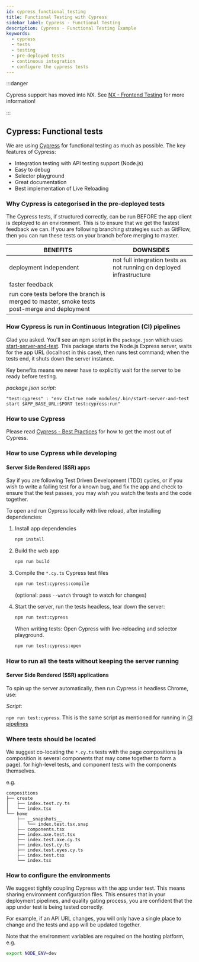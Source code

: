 ```yaml
---
id: cypress_functional_testing
title: Functional Testing with Cypress
sidebar_label: Cypress - Functional Testing
description: Cypress - Functional Testing Example
keywords:
  - cypress
  - tests
  - testing
  - pre-deployed tests
  - continuous integration
  - configure the cypress tests
---
```


:::danger

Cypress support has moved into NX. See [NX - Frontend Testing](./testing_in_nx/frontend_testing_in_nx.md) for more information!

:::

## Cypress: Functional tests

We are using [Cypress](https://docs.cypress.io/) for functional testing as much
as possible. The key features of Cypress:

- Integration testing with API testing support (Node.js)
- Easy to debug
- Selector playground
- Great documentation
- Best implementation of Live Reloading

### Why Cypress is categorised in the pre-deployed tests

The Cypress tests, if structured correctly, can be run BEFORE the app client is deployed to an environment. This is to ensure that we get the fastest feedback we can. If you are following branching strategies such as GitFlow, then you can run these tests on your branch before merging to master.

| BENEFITS  | DOWNSIDES |
| ---       |  ---      |
| deployment independent | not full integration tests as not running on deployed infrastructure|
| faster feedback |  |
| run core tests before the branch is merged to master, smoke tests post-merge and deployment |  |

### How Cypress is run in Continuous Integration (CI) pipelines

Glad you asked. You'll see an npm script in the `package.json` which uses [start-server-and-test](https://github.com/bahmutov/start-server-and-test). This package starts the Node.js Express server, waits for the app URL (localhost in this case), then runs test command; when the tests end, it shuts down the server instance.

Key benefits means we never have to explicitly wait for the server to be ready before testing.

_package.json script_:

```text
"test:cypress" : "env CI=true node_modules/.bin/start-server-and-test start $APP_BASE_URL:$PORT test:cypress:run"
```

### How to use Cypress

Please read
[Cypress - Best Practices](https://docs.cypress.io/guides/references/best-practices.html)
for how to get the most out of Cypress.

### How to use Cypress while developing

#### Server Side Rendered (SSR) apps

Say if you are following Test Driven Development (TDD) cycles, or if you wish to write a failing test for a known bug, and fix the app and check to ensure that the test passes, you may wish you watch the tests and the code together.

To open and run Cypress locally with live reload, after installing dependencies:

1. Install app dependencies

   ``` bash
   npm install
   ```

2. Build the web app

   ```bash
   npm run build
   ```

3. Compile the `*.cy.ts` Cypress test files

   ```bash
   npm run test:cypress:compile
   ```

   (optional: pass `--watch` through to watch for changes)

4. Start the server, run the tests headless, tear down the server:

   ```bash
   npm run test:cypress
   ```

   When writing tests: Open Cypress with live-reloading and selector playground.

   ```bash
   npm run test:cypress:open
   ```

### How to run all the tests without keeping the server running

#### Server Side Rendered (SSR) applications

To spin up the server automatically, then run Cypress in headless Chrome, use:

_Script_:

`npm run test:cypress`. This is the same script as mentioned for running in [CI pipelines](#how-cypress-is-run-in-continuous-integration-ci-pipelines)

### Where tests should be located

We suggest co-locating the `*.cy.ts` tests with the page compositions (a composition is several components that may come together to form a page). for high-level tests, and component tests with the components themselves.

e.g.

```text
compositions
├── create
│   ├── index.test.cy.ts
│   └── index.tsx
└── home
    ├── __snapshots__
    │   └── index.test.tsx.snap
    ├── components.tsx
    ├── index.axe.test.tsx
    ├── index.test.axe.cy.ts
    ├── index.test.cy.ts
    ├── index.test.eyes.cy.ts
    ├── index.test.tsx
    └── index.tsx
```

### How to configure the environments

We suggest tightly coupling Cypress with the app under test. This means sharing environment configuration files. This ensures that in your deployment pipelines, and quality gating process, you are confident that the app under test is being tested correctly.

For example, if an API URL changes, you will only have a single place to change and the tests and app will be updated together.

 Note that the environment variables are required on the hosting platform, e.g.

```bash
export NODE_ENV=dev
```
